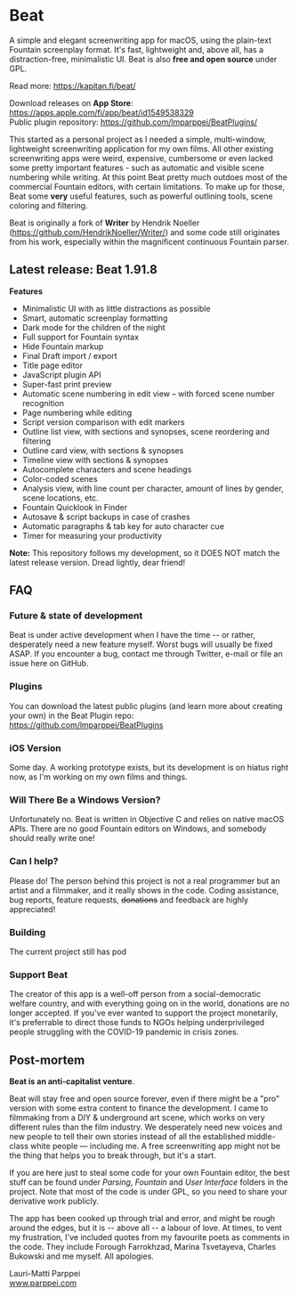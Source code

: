 # Beat

A simple and elegant screenwriting app for macOS, using the plain-text Fountain screenplay format. It's fast, lightweight and, above all, has a distraction-free, minimalistic UI. Beat is also **free and open source** under GPL.

Read more: https://kapitan.fi/beat/  

Download releases on **App Store**: https://apps.apple.com/fi/app/beat/id1549538329  
Public plugin repository: https://github.com/lmparppei/BeatPlugins/  

This started as a personal project as I needed a simple, multi-window, lightweight screenwriting application for my own films. All other existing screenwriting apps were weird, expensive, cumbersome or even lacked some pretty important features - such as automatic and visible scene numbering while writing. At this point Beat pretty much outdoes most of the commercial Fountain editors, with certain limitations. To make up for those, Beat some **very** useful features, such as powerful outlining tools, scene coloring and filtering. 

Beat is originally a fork of **Writer** by Hendrik Noeller (https://github.com/HendrikNoeller/Writer/) and some code still originates from his work, especially within the magnificent continuous Fountain parser. 


## Latest release: Beat 1.91.8

**Features**
* Minimalistic UI with as little distractions as possible
* Smart, automatic screenplay formatting
* Dark mode for the children of the night
* Full support for Fountain syntax
* Hide Fountain markup
* Final Draft import / export
* Title page editor
* JavaScript plugin API
* Super-fast print preview
* Automatic scene numbering in edit view – with forced scene number recognition
* Page numbering while editing
* Script version comparison with edit markers
* Outline list view, with sections and synopses, scene reordering and filtering
* Outline card view, with sections & synopses
* Timeline view with sections & synopses
* Autocomplete characters and scene headings
* Color-coded scenes
* Analysis view, with line count per character, amount of lines by gender, scene locations, etc.
* Fountain Quicklook in Finder
* Autosave & script backups in case of crashes 
* Automatic paragraphs & tab key for auto character cue
* Timer for measuring your productivity

**Note:** This repository follows my development, so it DOES NOT match the latest release version. Dread lightly, dear friend!


## FAQ

### Future & state of development

Beat is under active development when I have the time -- or rather, desperately need a new feature myself. Worst bugs will usually be fixed ASAP. If you encounter a bug, contact me through Twitter, e-mail or file an issue here on GitHub. 

### Plugins

You can download the latest public plugins (and learn more about creating your own) in the Beat Plugin repo: https://github.com/lmparppei/BeatPlugins

### iOS Version

Some day. A working prototype exists, but its development is on hiatus right now, as I'm working on my own films and things.  

### Will There Be a Windows Version? 

Unfortunately no. Beat is written in Objective C and relies on native macOS APIs. There are no good Fountain editors on Windows, and somebody should really write one!

### Can I help?

Please do! The person behind this project is not a real programmer but an artist and a filmmaker, and it really shows in the code. Coding assistance, bug reports, feature requests, ~~donations~~ and feedback are highly appreciated! 

### Building

The current project still has pod


### Support Beat

The creator of this app is a well-off person from a social-democratic welfare country, and with everything going on in the world, donations are no longer accepted. If you've ever wanted to support the project monetarily, it's preferrable to direct those funds to NGOs helping underprivileged people struggling with the COVID-19 pandemic in crisis zones. 

## Post-mortem

**Beat is an anti-capitalist venture**. 

Beat will stay free and open source forever, even if there might be a "pro" version with some extra content to finance the development. I came to filmmaking from a DIY & underground art scene, which works on very different rules than the film industry. We desperately need new voices and new people to tell their own stories instead of all the established middle-class white people — including me. A free screenwriting app might not be the thing that helps you to break through, but it's a start. 

If you are here just to steal some code for your own Fountain editor, the best stuff can be found under *Parsing*, *Fountain* and *User Interface* folders in the project. Note that most of the code is under GPL, so you need to share your derivative work publicly.

The app has been cooked up through trial and error, and might be rough around the edges, but it is -- above all -- a labour of love. At times, to vent my frustration, I've included quotes from my favourite poets as comments in the code. They include Forough Farrokhzad, Marina Tsvetayeva, Charles Bukowski and me myself. All apologies.

Lauri-Matti Parppei  
www.parppei.com  
